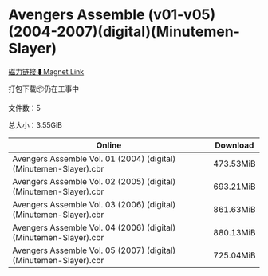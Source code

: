 # Avengers Assemble (v01-v05)(2004-2007)(digital)(Minutemen-Slayer)

[磁力链接⬇Magnet Link](magnet:?xt=urn:btih:f63a5de4b35d9028472d90b34d60f9f953e73849&dn=Avengers%20Assemble%20%28v01-v05%29%282004-2007%29%28digital%29%28Minutemen-Slayer%29)

打包下载📦仍在工事中

文件数：5

总大小：3.55GiB

Online | Download
--- | ---
Avengers Assemble Vol. 01 (2004) (digital) (Minutemen-Slayer).cbr | 473.53MiB
Avengers Assemble Vol. 02 (2005) (digital) (Minutemen-Slayer).cbr | 693.21MiB
Avengers Assemble Vol. 03 (2006) (digital) (Minutemen-Slayer).cbr | 861.63MiB
Avengers Assemble Vol. 04 (2006) (digital) (Minutemen-Slayer).cbr | 880.13MiB
Avengers Assemble Vol. 05 (2007) (digital) (Minutemen-Slayer).cbr | 725.04MiB